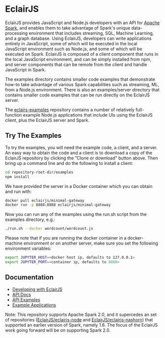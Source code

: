 # EclairJS

EclairJS provides JavaScript and Node.js developers with an API for [Apache Spark](http://spark.apache.org/), and enables them to take advantage of Spark's unique data-processing environment that includes streaming, SQL, Machine Learning, and a graph database. Using EclairJS, developers can write applications entirely in JavaScript, some of which will be executed in the local JavaScript environment such as Node.js, and some of which will be executed on Spark. EclairJS is composed of a client component that runs in the local JavaScript environment, and can be simply installed from npm, and server components that can be remote from the client and handle JavaScript in Spark.

The examples directory contains smaller code examples that demonstrate how-to take advantage of various Spark capabilities such as streaming, ML, from a Node.js environment. There is also an examples/server directory that contains smaller code examples that can be run directly on the EclairJS server.

The [eclairs-examples](https://github.com/eclairjs/eclairjs-examples) repository contains a number of relatively full-function example Node.js applications that include UIs using the EclairJS client, plus the EclairJS server and Spark. 

## Try The Examples
To try the examples, you will need the example code, a client, and a server. An easy way to obtain the code and a client is to download a copy of the EclairJS repository by clicking the "Clone or download" button above. Then bring up a command line and do the following to install a client:

```bash
cd repository-root-dir/examples
npm install
```

We have provided the server in a Docker container which you can obtain and run with:

```bash
docker pull eclairjs/minimal-gateway
docker run -p 8888:8888 eclairjs/minimal-gateway
```

Now you can run any of the examples using the run.sh script from the examples directory, e.g.:

```bash
./run.sh --docker wordcount/wordcount.js
```

Please note that if you are running the docker container in a docker-machine environment or on another server, make sure you set the following environment variables:

```bash
export JUPYTER_HOST=<docker host ip, defaults to 127.0.0.1>
export JUPYTER_PORT=<container ip, defaults to 8888>
```

## Documentation
* [Developing with EclairJS](https://github.com/EclairJS/eclairjs/wiki/Developing-With-EclairJS-Client)
* [API Docs](https://eclairjs.github.io/eclairjs/client/docs/jsdoc/index.html)
* [API Examples](https://github.com/EclairJS/eclairjs/tree/master/examples)
* [Example Applications](https://github.com/EclairJS/eclairjs-examples)

Note: This repository supports Apache Spark 2.0, and it supercedes an set of repositories ([EclairJS/eclairjs-node](https://github.com/EclairJS/eclairjs-node) and [EclairJS/eclairjs-nashorn](https://github.com/EclairJS/eclairjs-nashorn)) that supported an earlier version of Spark, namely 1.6. The focus of the EclairJS work going forward will be on supporting Spark 2.0.
